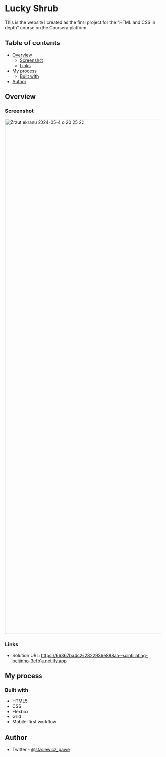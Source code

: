 # Lucky Shrub

This is the website I created as the final project for the "HTML and CSS in depth" course on the Coursera platform. 

## Table of contents

- [Overview](#overview)
  - [Screenshot](#screenshot)
  - [Links](#links)
- [My process](#my-process)
  - [Built with](#built-with)
- [Author](#author)

## Overview

### Screenshot

<img width="1669" alt="Zrzut ekranu 2024-05-4 o 20 25 22" src="https://github.com/pawelstasiewicz/LuckyShrub/assets/100447618/d526fe03-d85f-4bed-b185-2ecc7e1c967e">

### Links

- Solution URL: https://66367ba4c262822936e888aa--scintillating-beijinho-3efb1a.netlify.app

## My process

### Built with

- HTML5
- CSS
- Flexbox
- Grid
- Mobile-first workflow

## Author

- Twitter - [@stasiewicz_pawe](https://twitter.com/stasiewicz_pawe)

